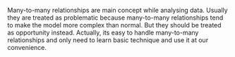 Many-to-many relationships are main concept while analysing data. Usually they are treated as problematic because many-to-many relationships tend to make the model more complex than normal. But they should be treated as opportunity instead. Actually, its easy to handle many-to-many relationships and only need to learn basic technique and use it at our convenience.

